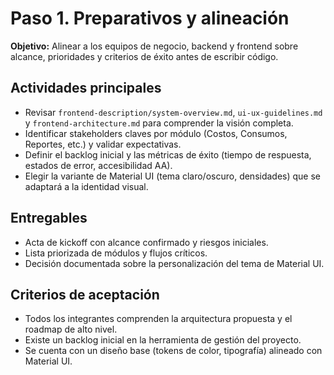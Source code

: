# Paso 1. Preparativos y alineación

**Objetivo:** Alinear a los equipos de negocio, backend y frontend sobre alcance, prioridades y criterios de éxito antes de escribir código.

## Actividades principales
- Revisar `frontend-description/system-overview.md`, `ui-ux-guidelines.md` y `frontend-architecture.md` para comprender la visión completa.
- Identificar stakeholders claves por módulo (Costos, Consumos, Reportes, etc.) y validar expectativas.
- Definir el backlog inicial y las métricas de éxito (tiempo de respuesta, estados de error, accesibilidad AA).
- Elegir la variante de Material UI (tema claro/oscuro, densidades) que se adaptará a la identidad visual.

## Entregables
- Acta de kickoff con alcance confirmado y riesgos iniciales.
- Lista priorizada de módulos y flujos críticos.
- Decisión documentada sobre la personalización del tema de Material UI.

## Criterios de aceptación
- Todos los integrantes comprenden la arquitectura propuesta y el roadmap de alto nivel.
- Existe un backlog inicial en la herramienta de gestión del proyecto.
- Se cuenta con un diseño base (tokens de color, tipografía) alineado con Material UI.
